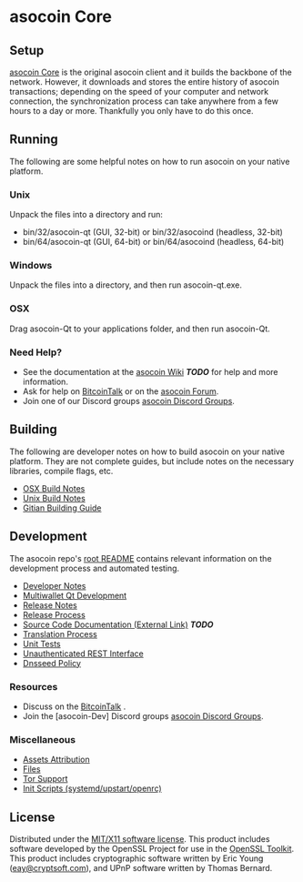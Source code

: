 asocoin Core
=====================

Setup
---------------------
[asocoin Core](http://asocoincoin.com) is the original asocoin client and it builds the backbone of the network. However, it downloads and stores the entire history of asocoin transactions; depending on the speed of your computer and network connection, the synchronization process can take anywhere from a few hours to a day or more. Thankfully you only have to do this once.

Running
---------------------
The following are some helpful notes on how to run asocoin on your native platform.

### Unix

Unpack the files into a directory and run:

- bin/32/asocoin-qt (GUI, 32-bit) or bin/32/asocoind (headless, 32-bit)
- bin/64/asocoin-qt (GUI, 64-bit) or bin/64/asocoind (headless, 64-bit)

### Windows

Unpack the files into a directory, and then run asocoin-qt.exe.

### OSX

Drag asocoin-Qt to your applications folder, and then run asocoin-Qt.

### Need Help?

* See the documentation at the [asocoin Wiki](https://en.bitcoin.it/wiki/Main_Page) ***TODO***
for help and more information.
* Ask for help on [BitcoinTalk](https://bitcointalk.org/index.php) or on the [asocoin Forum](http://asocoincoin.com/).
* Join one of our Discord groups [asocoin Discord Groups](https://discord.gg/YcnvMqt).

Building
---------------------
The following are developer notes on how to build asocoin on your native platform. They are not complete guides, but include notes on the necessary libraries, compile flags, etc.

- [OSX Build Notes](build-osx.md)
- [Unix Build Notes](build-unix.md)
- [Gitian Building Guide](gitian-building.md)

Development
---------------------
The asocoin repo's [root README](https://github.com/eastcoastcrypto/asocoin/blob/master/README.md) contains relevant information on the development process and automated testing.

- [Developer Notes](developer-notes.md)
- [Multiwallet Qt Development](multiwallet-qt.md)
- [Release Notes](release-notes.md)
- [Release Process](release-process.md)
- [Source Code Documentation (External Link)](https://dev.visucore.com/bitcoin/doxygen/) ***TODO***
- [Translation Process](translation_process.md)
- [Unit Tests](unit-tests.md)
- [Unauthenticated REST Interface](REST-interface.md)
- [Dnsseed Policy](dnsseed-policy.md)

### Resources

* Discuss on the [BitcoinTalk](https://bitcointalk.org/index.php?topic=1262920.0) .
* Join the [asocoin-Dev] Discord groups [asocoin Discord Groups](https://discord.gg/YcnvMqt).

### Miscellaneous
- [Assets Attribution](assets-attribution.md)
- [Files](files.md)
- [Tor Support](tor.md)
- [Init Scripts (systemd/upstart/openrc)](init.md)

License
---------------------
Distributed under the [MIT/X11 software license](http://www.opensource.org/licenses/mit-license.php).
This product includes software developed by the OpenSSL Project for use in the [OpenSSL Toolkit](https://www.openssl.org/). This product includes
cryptographic software written by Eric Young ([eay@cryptsoft.com](mailto:eay@cryptsoft.com)), and UPnP software written by Thomas Bernard.
